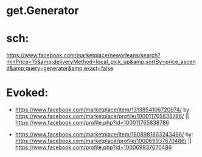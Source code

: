 # get.Generator
# sch:
https://www.facebook.com/marketplace/neworleans/search?minPrice=15&amp;deliveryMethod=local_pick_up&amp;sortBy=price_ascend&amp;query=generator&amp;exact=false

# Evoked:
- https://www.facebook.com/marketplace/item/1313854106720974/ by: https://www.facebook.com/marketplace/profile/100011765838786/ || https://www.facebook.com/profile.php?id=100011765838786

- https://www.facebook.com/marketplace/item/1808981863243486/ by: https://www.facebook.com/marketplace/profile/100069937670486/ || https://www.facebook.com/profile.php?id=100069937670486 

